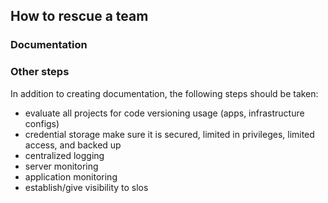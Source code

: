 ## How to rescue  a team
### Documentation



### Other steps

In addition to creating documentation, the following steps should be taken:

- evaluate all projects for code versioning usage (apps, infrastructure configs)
- credential storage
	make sure it is secured, limited in privileges, limited access, and backed up
- centralized logging
- server monitoring
- application monitoring
- establish/give visibility to slos




